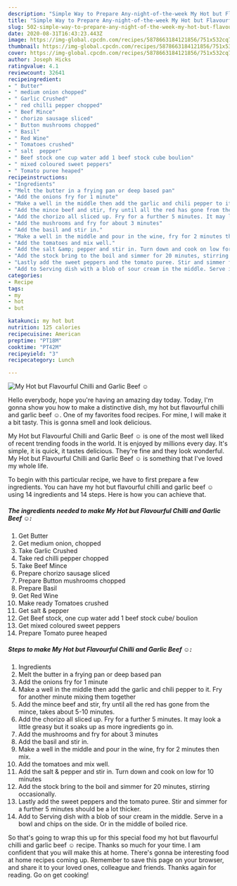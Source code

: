 ```yaml
---
description: "Simple Way to Prepare Any-night-of-the-week My Hot but Flavourful Chilli and Garlic Beef ☺"
title: "Simple Way to Prepare Any-night-of-the-week My Hot but Flavourful Chilli and Garlic Beef ☺"
slug: 502-simple-way-to-prepare-any-night-of-the-week-my-hot-but-flavourful-chilli-and-garlic-beef
date: 2020-08-31T16:43:23.443Z
image: https://img-global.cpcdn.com/recipes/5878663184121856/751x532cq70/my-hot-but-flavourful-chilli-and-garlic-beef-☺-recipe-main-photo.jpg
thumbnail: https://img-global.cpcdn.com/recipes/5878663184121856/751x532cq70/my-hot-but-flavourful-chilli-and-garlic-beef-☺-recipe-main-photo.jpg
cover: https://img-global.cpcdn.com/recipes/5878663184121856/751x532cq70/my-hot-but-flavourful-chilli-and-garlic-beef-☺-recipe-main-photo.jpg
author: Joseph Hicks
ratingvalue: 4.1
reviewcount: 32641
recipeingredient:
- " Butter"
- " medium onion chopped"
- " Garlic Crushed"
- " red chilli pepper chopped"
- " Beef Mince"
- " chorizo sausage sliced"
- " Button mushrooms chopped"
- " Basil"
- " Red Wine"
- " Tomatoes crushed"
- " salt  pepper"
- " Beef stock one cup water add 1 beef stock cube boulion"
- " mixed coloured sweet peppers"
- " Tomato puree heaped"
recipeinstructions:
- "Ingredients"
- "Melt the butter in a frying pan or deep based pan"
- "Add the onions fry for 1 minute"
- "Make a well in the middle then add the garlic and chili pepper to it. Fry for another minute mixing them together"
- "Add the mince beef and stir, fry until all the red has gone from the mince, takes about 5-10 minutes."
- "Add the chorizo all sliced up. Fry for a further 5 minutes. It may look a little greasy but it soaks up as more ingredients go in."
- "Add the mushrooms and fry for about 3 minutes"
- "Add the basil and stir in."
- "Make a well in the middle and pour in the wine, fry for 2 minutes then mix."
- "Add the tomatoes and mix well."
- "Add the salt &amp; pepper and stir in. Turn down and cook on low for 10 minutes"
- "Add the stock bring to the boil and simmer for 20 minutes, stirring occasionally."
- "Lastly add the sweet peppers and the tomato puree. Stir and simmer for a further 5 minutes should be a lot thicker."
- "Add to Serving dish with a blob of sour cream in the middle. Serve in a bowl and chips on the side. Or in the middle of boiled rice."
categories:
- Recipe
tags:
- my
- hot
- but

katakunci: my hot but 
nutrition: 125 calories
recipecuisine: American
preptime: "PT18M"
cooktime: "PT42M"
recipeyield: "3"
recipecategory: Lunch

---
```



![My Hot but Flavourful Chilli and Garlic Beef ☺](https://img-global.cpcdn.com/recipes/5878663184121856/751x532cq70/my-hot-but-flavourful-chilli-and-garlic-beef-☺-recipe-main-photo.jpg)

Hello everybody, hope you're having an amazing day today. Today, I'm gonna show you how to make a distinctive dish, my hot but flavourful chilli and garlic beef ☺. One of my favorites food recipes. For mine, I will make it a bit tasty. This is gonna smell and look delicious.



My Hot but Flavourful Chilli and Garlic Beef ☺ is one of the most well liked of recent trending foods in the world. It is enjoyed by millions every day. It's simple, it is quick, it tastes delicious. They're fine and they look wonderful. My Hot but Flavourful Chilli and Garlic Beef ☺ is something that I've loved my whole life.


To begin with this particular recipe, we have to first prepare a few ingredients. You can have my hot but flavourful chilli and garlic beef ☺ using 14 ingredients and 14 steps. Here is how you can achieve that.

<!--inarticleads1-->

##### The ingredients needed to make My Hot but Flavourful Chilli and Garlic Beef ☺:

1. Get  Butter
1. Get  medium onion, chopped
1. Take  Garlic Crushed
1. Take  red chilli pepper chopped
1. Take  Beef Mince
1. Prepare  chorizo sausage sliced
1. Prepare  Button mushrooms chopped
1. Prepare  Basil
1. Get  Red Wine
1. Make ready  Tomatoes crushed
1. Get  salt &amp; pepper
1. Get  Beef stock, one cup water add 1 beef stock cube/ boulion
1. Get  mixed coloured sweet peppers
1. Prepare  Tomato puree heaped




<!--inarticleads2-->

##### Steps to make My Hot but Flavourful Chilli and Garlic Beef ☺:

1. Ingredients
1. Melt the butter in a frying pan or deep based pan
1. Add the onions fry for 1 minute
1. Make a well in the middle then add the garlic and chili pepper to it. Fry for another minute mixing them together
1. Add the mince beef and stir, fry until all the red has gone from the mince, takes about 5-10 minutes.
1. Add the chorizo all sliced up. Fry for a further 5 minutes. It may look a little greasy but it soaks up as more ingredients go in.
1. Add the mushrooms and fry for about 3 minutes
1. Add the basil and stir in.
1. Make a well in the middle and pour in the wine, fry for 2 minutes then mix.
1. Add the tomatoes and mix well.
1. Add the salt &amp; pepper and stir in. Turn down and cook on low for 10 minutes
1. Add the stock bring to the boil and simmer for 20 minutes, stirring occasionally.
1. Lastly add the sweet peppers and the tomato puree. Stir and simmer for a further 5 minutes should be a lot thicker.
1. Add to Serving dish with a blob of sour cream in the middle. Serve in a bowl and chips on the side. Or in the middle of boiled rice.




So that's going to wrap this up for this special food my hot but flavourful chilli and garlic beef ☺ recipe. Thanks so much for your time. I am confident that you will make this at home. There's gonna be interesting food at home recipes coming up. Remember to save this page on your browser, and share it to your loved ones, colleague and friends. Thanks again for reading. Go on get cooking!
